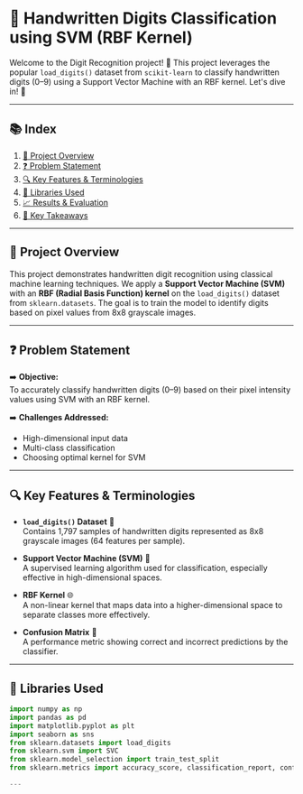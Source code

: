 # 🔢 Handwritten Digits Classification using SVM (RBF Kernel)

Welcome to the Digit Recognition project! 🧠 This project leverages the popular `load_digits()` dataset from `scikit-learn` to classify handwritten digits (0–9) using a Support Vector Machine with an RBF kernel. Let's dive in! 🚀

---

## 📚 Index

1. [📌 Project Overview](#-project-overview)  
2. [❓ Problem Statement](#-problem-statement)  
3. [🔍 Key Features & Terminologies](#-key-features--terminologies)  
4. [🧰 Libraries Used](#-libraries-used)  
5. [📈 Results & Evaluation](#-results--evaluation)  
6. [🧠 Key Takeaways](#-key-takeaways)

---

## 📌 Project Overview

This project demonstrates handwritten digit recognition using classical machine learning techniques. We apply a **Support Vector Machine (SVM)** with an **RBF (Radial Basis Function) kernel** on the `load_digits()` dataset from `sklearn.datasets`. The goal is to train the model to identify digits based on pixel values from 8x8 grayscale images.

---

## ❓ Problem Statement

➡️ **Objective:**  
To accurately classify handwritten digits (0–9) based on their pixel intensity values using SVM with an RBF kernel.

➡️ **Challenges Addressed:**
- High-dimensional input data
- Multi-class classification
- Choosing optimal kernel for SVM

---

## 🔍 Key Features & Terminologies

- **`load_digits()` Dataset** 🧮  
  Contains 1,797 samples of handwritten digits represented as 8x8 grayscale images (64 features per sample).

- **Support Vector Machine (SVM)** 📏  
  A supervised learning algorithm used for classification, especially effective in high-dimensional spaces.

- **RBF Kernel** 🌐  
  A non-linear kernel that maps data into a higher-dimensional space to separate classes more effectively.

- **Confusion Matrix** 🔀  
  A performance metric showing correct and incorrect predictions by the classifier.

---

## 🧰 Libraries Used

```python
import numpy as np
import pandas as pd
import matplotlib.pyplot as plt
import seaborn as sns
from sklearn.datasets import load_digits
from sklearn.svm import SVC
from sklearn.model_selection import train_test_split
from sklearn.metrics import accuracy_score, classification_report, confusion_matrix, ConfusionMatrixDisplay

---
